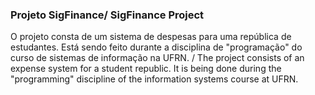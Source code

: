 ### Projeto SigFinance/ SigFinance Project

O projeto consta de um sistema de despesas para uma república de estudantes. Está sendo feito durante a disciplina de "programação" do curso de sistemas de informação na UFRN. / The project consists of an expense system for a student republic. It is being done during the "programming" discipline of the information systems course at UFRN.

